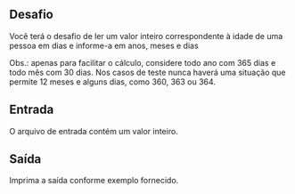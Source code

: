## Desafio

Você terá o desafio de ler um valor inteiro correspondente à idade de uma
pessoa em dias e informe-a em anos, meses e dias

Obs.: apenas para facilitar o cálculo, considere todo ano com 365 dias e todo
mês com 30 dias. Nos casos de teste nunca haverá uma situação que permite 12
meses e alguns dias, como 360, 363 ou 364. 

## Entrada

O arquivo de entrada contém um valor inteiro.

## Saída

Imprima a saída conforme exemplo fornecido.
